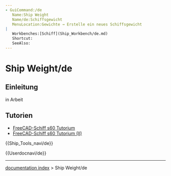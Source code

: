 ```yaml
---
- GuiCommand:/de
   Name:Ship Weight
   Name/de:Schiffsgewicht
   MenuLocation:Gewichte → Erstelle ein neues Schiffsgewicht
|
   Workbenches:[Schiff](Ship_Workbench/de.md)
   Shortcut:
   SeeAlso:
---
```


# Ship Weight/de

## Einleitung

in Arbeit

## Tutorien

-   [FreeCAD-Schiff s60 Tutorium](FreeCAD-Ship_s60_tutorial/de.md)
-   [FreeCAD-Schiff s60 Tutorium (II)](FreeCAD-Ship_s60_tutorial_(II)/de.md)





{{Ship_Tools_navi/de}}


{{Userdocnavi/de}}

---
[documentation index](../README.md) > Ship Weight/de
